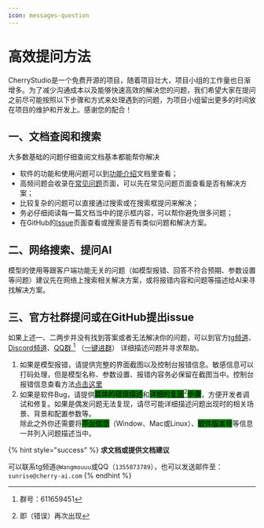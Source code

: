 ```yaml
---
icon: messages-question
---
```


# 高效提问方法

CherryStudio是一个免费开源的项目，随着项目壮大，项目小组的工作量也日渐增多。为了减少沟通成本以及能够快速高效的解决您的问题，我们希望大家在提问之前尽可能按照以下步骤和方式来处理遇到的问题，为项目小组留出更多的时间放在项目的维护和开发上。感谢您的配合！



## 一、文档查阅和搜索

大多数基础的问题仔细查阅文档基本都能帮你解决

* 软件的功能和使用问题可以到[功能介绍](../cherrystudio/preview/)文档里查看；
* 高频问题会收录在[常见问题](questions.md)页面，可以先在常见问题页面查看是否有解决方案；
* 比较复杂的问题可以直接通过搜索或在搜索框提问来解决；
* 务必仔细阅读每一篇文档当中的提示框内容，可以帮你避免很多问题；
* 在GitHub的[Issue](https://github.com/CherryHQ/cherry-studio/issues)页面查看或搜索是否有类似问题和解决方案。

## 二、网络搜索、提问AI

模型的使用等跟客户端功能无关的问题（如模型报错、回答不符合预期、参数设置等问题）建议先在网络上搜索相关解决方案，或将报错内容和问题等描述给AI来寻找解决方案。



## 三、官方社群提问或在GitHub提出issue

如果上述一、二两步并没有找到答案或者无法解决你的问题，可以到官方[tg频道](https://t.me/CherryStudioAI)、[Discord频道](https://discord.com/invite/wez8HtpxqQ)、[QQ群 ](#user-content-fn-1)[^1] （[一键进群](https://qm.qq.com/cgi-bin/qm/qr?authKey=xe5nfGVZLMYnlJq%2F%2B4kN03YWcDBB2lnD7tc9rWus2mxS0JHUbOzk79cO7MYuqyGR\&k=UKVgl3YPHmwPaU8qeO1VG03NcUkACKsc\&noverify=0)）  详细描述问题并寻求帮助。

1. 如果是模型报错，请提供完整的界面截图以及控制台报错信息。敏感信息可以打码处理，但是模型名称、参数设置、报错内容务必保留在截图当中。控制台报错信息查看方法[点击这里](questions.md#kong-zhi-tai-bao-cuo-cha-kan-fang-fa)
2. 如果是软件Bug，请提供<mark style="background-color:green;">具体的错误描述</mark>和<mark style="background-color:green;">详细的</mark>[<mark style="background-color:green;">复现</mark>](#user-content-fn-2)[^2]<mark style="background-color:green;">步骤</mark>，方便开发者调试和修复。如果是偶发问题无法复现，请尽可能详细描述问题出现时的相关场景、背景和配置参数等。\
   除此之外你还需要将<mark style="background-color:green;">平台信息</mark>（Window、Mac或Linux）、<mark style="background-color:green;">软件版本号</mark>等信息一并列入问题描述当中。



{% hint style="success" %}
**求文档或提供文档建议**

可以联系tg频道`@Wangmouuu`或QQ（`1355873789`），也可以发送邮件至：`sunrise@cherry-ai.com`
{% endhint %}

[^1]: 群号：611659451

[^2]: 即（错误）再次出现
